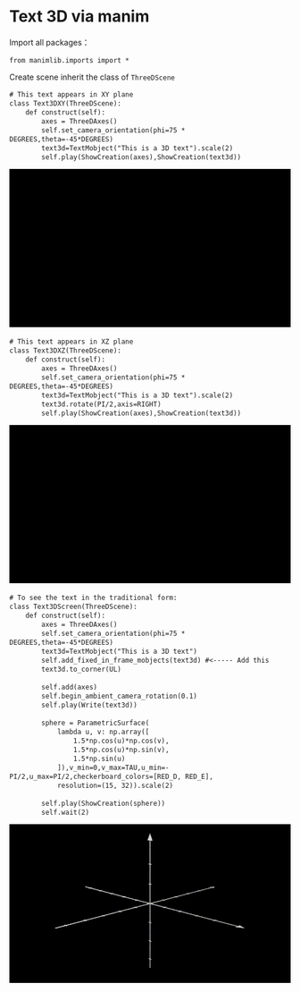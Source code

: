 # Text 3D via manim


Import all packages：
```python3
from manimlib.imports import *

```

Create scene inherit the class of `ThreeDScene`
```python3
# This text appears in XY plane
class Text3DXY(ThreeDScene):
    def construct(self):
        axes = ThreeDAxes()
        self.set_camera_orientation(phi=75 * DEGREES,theta=-45*DEGREES)
        text3d=TextMobject("This is a 3D text").scale(2)
        self.play(ShowCreation(axes),ShowCreation(text3d))
```

<p align="center"><img src ="Text3DXY.gif" /></p>

```python3
# This text appears in XZ plane
class Text3DXZ(ThreeDScene):
    def construct(self):
        axes = ThreeDAxes()
        self.set_camera_orientation(phi=75 * DEGREES,theta=-45*DEGREES)
        text3d=TextMobject("This is a 3D text").scale(2)
        text3d.rotate(PI/2,axis=RIGHT)
        self.play(ShowCreation(axes),ShowCreation(text3d))
```
<p align="center"><img src ="Text3DXZ.gif" /></p>


```python3
# To see the text in the traditional form:
class Text3DScreen(ThreeDScene):
    def construct(self):
        axes = ThreeDAxes()
        self.set_camera_orientation(phi=75 * DEGREES,theta=-45*DEGREES)
        text3d=TextMobject("This is a 3D text")
        self.add_fixed_in_frame_mobjects(text3d) #<----- Add this
        text3d.to_corner(UL)

        self.add(axes)
        self.begin_ambient_camera_rotation(0.1)
        self.play(Write(text3d))

        sphere = ParametricSurface(
            lambda u, v: np.array([
                1.5*np.cos(u)*np.cos(v),
                1.5*np.cos(u)*np.sin(v),
                1.5*np.sin(u)
            ]),v_min=0,v_max=TAU,u_min=-PI/2,u_max=PI/2,checkerboard_colors=[RED_D, RED_E],
            resolution=(15, 32)).scale(2)

        self.play(ShowCreation(sphere))
        self.wait(2)
```
<p align="center"><img src ="Text3DScreen.gif" /></p>
